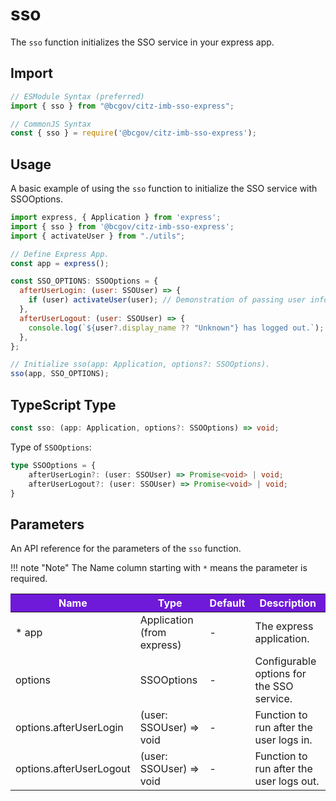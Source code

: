 # sso

The `sso` function initializes the SSO service in your express app.

## Import

```JavaScript
// ESModule Syntax (preferred)
import { sso } from "@bcgov/citz-imb-sso-express";

// CommonJS Syntax
const { sso } = require('@bcgov/citz-imb-sso-express');
```

## Usage

A basic example of using the `sso` function to initialize the SSO service with SSOOptions.

```JavaScript
import express, { Application } from 'express';
import { sso } from '@bcgov/citz-imb-sso-express';
import { activateUser } from "./utils";

// Define Express App.
const app = express();

const SSO_OPTIONS: SSOOptions = {
  afterUserLogin: (user: SSOUser) => {
    if (user) activateUser(user); // Demonstration of passing user info to a custom function.
  },
  afterUserLogout: (user: SSOUser) => {
    console.log(`${user?.display_name ?? "Unknown"} has logged out.`);
  },
};

// Initialize sso(app: Application, options?: SSOOptions).
sso(app, SSO_OPTIONS);
```

## TypeScript Type

<!-- The following code block is auto generated when types in the package change. -->
<!-- TYPE: sso -->
```TypeScript
const sso: (app: Application, options?: SSOOptions) => void;
```

Type of `SSOOptions`:

<!-- The following code block is auto generated when types in the package change. -->
<!-- TYPE: SSOOptions -->
```TypeScript
type SSOOptions = {
    afterUserLogin?: (user: SSOUser) => Promise<void> | void;
    afterUserLogout?: (user: SSOUser) => Promise<void> | void;
}
```

## Parameters

An API reference for the parameters of the `sso` function.

!!! note "Note"
    The Name column starting with `*` means the parameter is required.

<table>
  <!-- Table columns -->
  <thead>
    <tr>
      <th style="background: #6f19d9; color: white;">Name</th>
      <th style="background: #6f19d9; color: white;">Type</th>
      <th style="background: #6f19d9; color: white;">Default</th>
      <th style="background: #6f19d9; color: white;">Description</th>
    </tr>
  </thead>

  <!-- Table rows -->
  <tbody>
    <tr>
      <td>* app</td>
      <td>Application (from express)</td>
      <td>-</td>
      <td>The express application.</td>
    </tr>
    <tr>
      <td>options</td>
      <td>SSOOptions</td>
      <td>-</td>
      <td>Configurable options for the SSO service.</td>
    </tr>
    <tr>
      <td>options.afterUserLogin</td>
      <td>(user: SSOUser) => void</td>
      <td>-</td>
      <td>Function to run after the user logs in.</td>
    </tr>
    <tr>
      <td>options.afterUserLogout</td>
      <td>(user: SSOUser) => void</td>
      <td>-</td>
      <td>Function to run after the user logs out.</td>
    </tr>
  </tbody>
</table>
